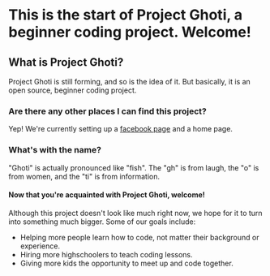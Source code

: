 <html>
<body>
  <h1>This is the start of Project Ghoti, a beginner coding project. Welcome!</h1>
  <h2>What is Project Ghoti?</h2>
  <p1>Project Ghoti is still forming, and so is the idea of it. But basically, it is an open source, beginner coding project.</p1>
  <h3>Are there any other places I can find this project?</h3>
  <p2>Yep! We're currently setting up a <a href="https://www.facebook.com/projectghoti">facebook page</a> and a home page.</p2>
  <h3>What's with the name?</h3>
  <p4>"Ghoti" is actually pronounced like "fish". The "gh" is from laugh, the "o" is from women, and the "ti" is from information.</p1>
  <h4>Now that you're acquainted with Project Ghoti, welcome!</h4>
  <p>Although this project doesn't look like much right now, we hope for it to turn into something much bigger. Some of our goals include: </p>
  <ul>
    <li>Helping more people learn how to code, not matter their background or experience.</li>
    <li>Hiring more highschoolers to teach coding lessons.</li>
    <li>Giving more kids the opportunity to meet up and code together.</li>
  </ul>
</body>
</html>
